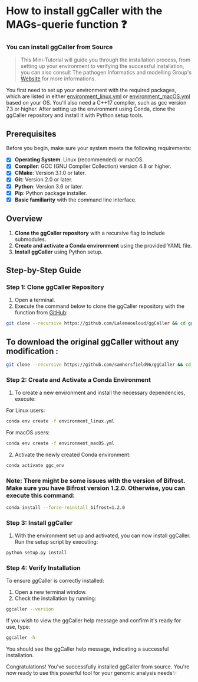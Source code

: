 # How to install ggCaller with the MAGs-querie function ❓
### You can install ggCaller from Source

> This Mini-Tutorial will guide you through the installation process, from setting up your environment to verifying the successful installation, you can also consult The pathogen Informatics and modelling Group's [Website](https://www.bacpop.org/blog/ggcaller_installation/)
for more informations.

You first need to set up your environment with the required packages, which are listed in either [environment_linux.yml](https://github.com/bacpop/ggCaller/blob/master/environment_linux.yml) or [environment_macOS.yml](https://github.com/bacpop/ggCaller/blob/master/environment_macOS.yml) based on your OS. You'll also need a C++17 compiler, such as gcc version 7.3 or higher. After setting up the environment using Conda, clone the ggCaller repository and install it with Python setup tools. 

## Prerequisites

Before you begin, make sure your system meets the following requirements:

- [x] **Operating System**: Linux (recommended) or macOS.
- [x] **Compiler**: GCC (GNU Compiler Collection) version 4.8 or higher.
- [x] **CMake**: Version 3.1.0 or later.
- [x] **Git**: Version 2.0 or later.
- [x] **Python**: Version 3.6 or later.
- [x] **Pip**: Python package installer.
- [x] **Basic familiarity** with the command line interface.

## Overview

1. **Clone the ggCaller repository** with a recursive flag to include submodules.
2. **Create and activate a Conda environment** using the provided YAML file.
3. **Install ggCaller** using Python setup.

## Step-by-Step Guide

### Step 1: Clone ggCaller Repository

1. Open a terminal.
2. Execute the command below to clone the ggCaller repository with the function from [GitHub](https://github.com/Lalemaouloud/ggCaller/tree/master):

```bash
git clone --recursive https://github.com/Lalemaouloud/ggCaller && cd ggCaller
```

## To download the original ggCaller without any modification :
```bash
git clone --recursive https://github.com/samhorsfield96/ggCaller && cd ggCaller
```

### Step 2: Create and Activate a Conda Environment

1. To create a new environment and install the necessary dependencies, execute:

For Linux users:

```bash
conda env create -f environment_linux.yml
```

For macOS users:

```bash
conda env create -f environment_macOS.yml
```

2. Activate the newly created Conda environment:

```bash
conda activate ggc_env
```
### Note: There might be some issues with the version of Bifrost. Make sure you have Bifrost version 1.2.0. Otherwise, you can execute this command:

```bash
conda install --force-reinstall bifrost=1.2.0

```
### Step 3: Install ggCaller

1. With the environment set up and activated, you can now install ggCaller. Run the setup script by executing:

```bash
python setup.py install
```

### Step 4: Verify Installation

To ensure ggCaller is correctly installed:

1. Open a new terminal window.
2. Check the installation by running:

```bash
ggcaller --version
```

If you wish to view the ggCaller help message and confirm it's ready for use, type:

```bash
ggcaller -h
```

You should see the ggCaller help message, indicating a successful installation.

Congratulations! You've successfully installed ggCaller from source. You're now ready to use this powerful tool for your genomic analysis needs✨
